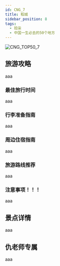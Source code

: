 ```yaml
---
id: CNG_7
title: 稻城
sidebar_position: 8
tags:
  - 拾柒
  - 中国一生必去的50个地方
---
```

![CNG_TOP50_7](/img/love/CNG_TOP50/7.png)

## 旅游攻略

aaa

### 最佳旅行时间

aaa

### 行李准备指南

aaa

### 周边住宿指南

aaa

### 旅游路线推荐

aaa

### 注意事项！！！

aaa

## 景点详情

aaa

## 仇老师专属

aaa
